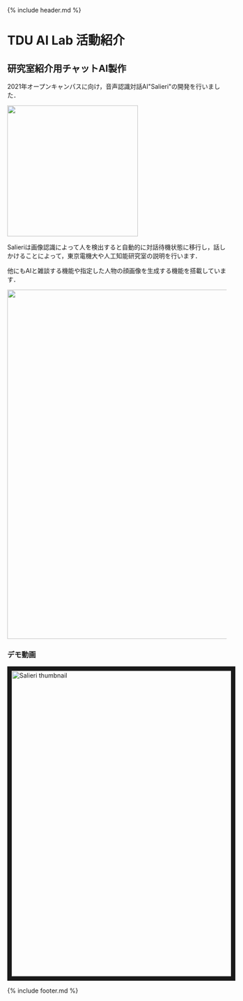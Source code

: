 {% include header.md %} <!-- _includes内のheader.mdをインクルード -->


# TDU AI Lab 活動紹介

## 研究室紹介用チャットAI製作

2021年オープンキャンパスに向け，音声認識対話AI"Salieri"の開発を行いました．


<img src="https://user-images.githubusercontent.com/63311737/127312525-ae452dd9-9db0-416d-adf2-72f560af58c6.png" width="300">

Salieriは画像認識によって人を検出すると自動的に対話待機状態に移行し，話しかけることによって，東京電機大や人工知能研究室の説明を行います．

他にもAIと雑談する機能や指定した人物の顔画像を生成する機能を搭載しています．

<img src="https://user-images.githubusercontent.com/63311737/127320409-4c0f7e60-61e2-43ac-a328-69385affe7d0.png" width="800">


### デモ動画


<a href="https://www.youtube.com/watch?v=UJvwLCZXqPE
" target="_blank"><img src="https://user-images.githubusercontent.com/63311737/127445924-68489438-db6b-49f8-bdfe-a874988c0916.png" 
alt="Salieri thumbnail" width="700" border="10" /></a>




{% include footer.md %} <!-- _includes内のfooter.mdをインクルード -->
